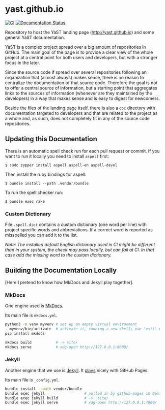 yast.github.io
==============

[![CI](https://github.com/yast/yast.github.io/actions/workflows/surge.yml/badge.svg)](https://github.com/yast/yast.github.io/actions/workflows/surge.yml)
[![Documentation Status](https://readthedocs.org/projects/yastgithubio/badge/?version=latest)](https://readthedocs.org/projects/yastgithubio/?badge=latest)


Repository to host the YaST landing page (http://yast.github.io) and some
general YaST documentation.

YaST is a complex project spread over a big amount of repositories in GitHub.
The main goal of the page is to provide a clear view of the whole project at a
central point for both users and developers, but with a stronger focus in the
later.

Since the source code if spread over several repositories following an
organization that (almost always) makes sense, there is no reason to centralize
the documentation of that source code. Therefore the goal is not to offer a
central source of information, but a starting point that aggregates links
to the sources of information (whenever are they maintained by the
developers) in a way that makes sense and is easy to digest for newcomers.

Beside the files of the landing page itself, there is also a ```doc``` directory
with documentation targeted to developers and that are related to the project as
a whole and, as such, does not completely fit in any of the source code
repositories.


Updating this Documentation
---------------------------

There is an automatic spell check run for each pull request or commit. If you
want to run it locally you need to install ```aspell``` first:

    $ sudo zypper install aspell aspell-en aspell-devel

Then install the ruby bindings for aspell:

    $ bundle install --path .vendor/bundle

To run the spell checker run:

    $ bundle exec rake

### Custom Dictionary ###

File `.spell.dict` contains a custom dictionary (one word per line)
with project specific words and abbreviations. If a correct word is reported
as misspelled you can add it to the list.

*Note: The installed default English dictionary used in CI might be different than
in your system, the check may pass locally, but can fail at CI. In that case
add the missing word to the custom dictionary.*

Building the Documentation Locally
----------------------------------

\[Here I pretend to know how MkDocs and Jekyll play together].

### MkDocs

One engine used is [MkDocs][].

Its main file is `mkdocs.yml`.

[MkDocs]: https://www.mkdocs.org/

```sh
python3 -m venv myvenv # set up an empty virtual environment
. myvenv/bin/activate  # activate it, running a new shell; use 'exit' when done
pip install mkdocs

mkdocs build           # -> site/
mkdocs serve           # xdg-open http://127.0.0.1:8000/
```

### Jekyll

Another engine that we use is [Jekyll][]. It [plays][] nicely with GitHub Pages.

Its main file is `_config.yml`.

[Jekyll]: https://jekyllrb.com/
[plays]: https://docs.github.com/en/pages/setting-up-a-github-pages-site-with-jekyll

```sh
bundle install --path vendor/bundle
bundle exec jekyll                  # pulled in by github-pages in Gemfile
bundle exec jekyll build            # -> _site/
bundle exec jekyll serve            # xdg-open http://127.0.0.1:4000/
```
